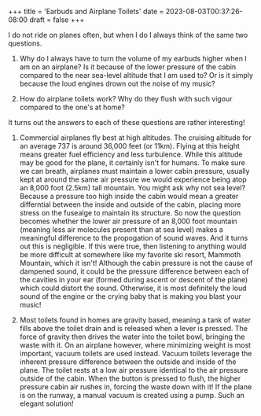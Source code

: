 +++
title = 'Earbuds and Airplane Toilets'
date = 2023-08-03T00:37:26-08:00
draft = false
+++

I do not ride on planes often, but when I do I always think of the same two questions.

1. Why do I always have to turn the volume of my earbuds higher when I am on an airplane? Is it because of the lower pressure of the cabin compared to the near sea-level altitude that I am used to? Or is it simply because the loud engines drown out the noise of my music?

2. How do airplane toilets work? Why do they flush with such vigour compared to the one's at home?

It turns out the answers to each of these questions are rather interesting!

1. Commercial airplanes fly best at high altitudes. The cruising altitude for an average 737 is around 36,000 feet (or 11km). Flying at this height means greater fuel efficiency and less turbulence. While this altitude may be good for the plane, it certainly isn't for humans. To make sure we can breath, airplanes must maintain a lower cabin pressure, usually kept at around the same air pressure we would experience being atop an 8,000 foot (2.5km) tall mountain. You might ask why not sea level? Because a pressure too high inside the cabin would mean a greater differntial between the inside and outside of the cabin, placing more stress on the fusealge to maintain its structure. So now the question becomes whether the lower air pressure of an 8,000 foot mountain (meaning less air molecules present than at sea level) makes a meaningful difference to the propogation of sound waves. And it turns out this is negligible. If this were true, then listening to anything would be more difficult at somewhere like my favorite ski resort, Mammoth Mountain, which it isn't! Although the cabin pressure is not the cause of dampened sound, it could be the pressure difference between each of the cavities in your ear (formed during ascent or descent of the plane) which could distort the sound. Otherwise, it is most definitely the loud sound of the engine or the crying baby that is making you blast your music!

2. Most toilets found in homes are gravity based, meaning a tank of water fills above the toilet drain and is released when a lever is pressed. The force of gravity then drives the water into the toilet bowl, bringing the waste with it. On an airplane however, where minimizing weight is most important, vacuum toilets are used instead. Vacuum toilets leverage the inherent pressure difference between the outside and inside of the plane. The toilet rests at a low air pressure identical to the air pressure outside of the cabin. When the button is pressed to flush, the higher pressure cabin air rushes in, forcing the waste down with it! If the plane is on the runway, a manual vacuum is created using a pump. Such an elegant solution!